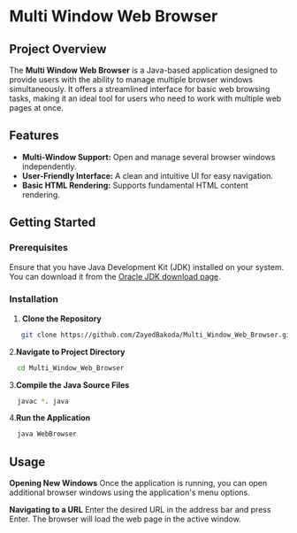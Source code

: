 # Multi Window Web Browser

## Project Overview
The **Multi Window Web Browser** is a Java-based application designed to provide users with the ability to manage multiple browser windows simultaneously. It offers a streamlined interface for basic web browsing tasks, making it an ideal tool for users who need to work with multiple web pages at once.

## Features
- **Multi-Window Support:** Open and manage several browser windows independently.
- **User-Friendly Interface:** A clean and intuitive UI for easy navigation.
- **Basic HTML Rendering:** Supports fundamental HTML content rendering.

## Getting Started

### Prerequisites
Ensure that you have Java Development Kit (JDK) installed on your system. You can download it from the [Oracle JDK download page](https://www.oracle.com/java/technologies/javase-jdk11-downloads.html).

### Installation

1. **Clone the Repository**
```bash
   git clone https://github.com/ZayedBakoda/Multi_Window_Web_Browser.git
```

2.**Navigate to Project Directory**
```bash
  cd Multi_Window_Web_Browser
```
  
3.**Compile the Java Source Files**
```bash
  javac *. java
```

4.**Run the Application**
```bash
  java WebBrowser
```

## Usage
**Opening New Windows**
Once the application is running, you can open additional browser windows using the application's menu options.

**Navigating to a URL**
Enter the desired URL in the address bar and press Enter. The browser will load the web page in the active window.

